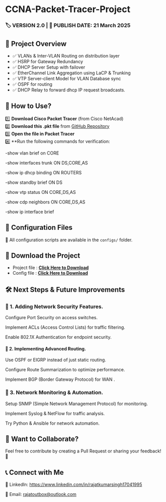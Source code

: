 # CCNA-Packet-Tracer-Project  
### 🏷️ VERSION 2.0 | 📅 PUBLISH DATE: 21 March 2025

## 📌 Project Overview  

- ✅ VLANs & Inter-VLAN Routing on distribution layer
- ✅ HSRP for Gateway Redundancy  
- ✅ DHCP Server Setup with failover
- ✅ EtherChannel Link Aggregation using LaCP & Trunking
- ✅ VTP Server-client Model for VLAN Database sync
- ✅ OSPF for routing
- ✅ DHCP Relay to forward dhcp IP request broadcasts.

## 🔧 How to Use?  

1️⃣ **Download Cisco Packet Tracer** (from Cisco NetAcad)  
2️⃣ **Download this .pkt file** from [GitHub Repository](https://github.com/rajatoutbox/CCNA-Packet--Tracer-Project/blob/9e838174dc7efb85388a830e3d9b384ac986db12/Updates/v2.2.pkt)  
3️⃣ **Open the file in Packet Tracer**  
4️⃣ **Run the following commands for verification:

-show vlan brief on CORE

-show interfaces trunk ON DS,CORE,AS

-show ip dhcp binding ON ROUTERS

-show standby brief ON DS

-show vtp status ON CORE,DS,AS

-show cdp neighbors ON CORE,DS,AS

-show ip interface brief 

## 📝 Configuration Files  
📂 All configuration scripts are available in the `configs/` folder.  


## 🔗 Download the Project

- Project file : **[Click Here to Download](https://github.com/rajatoutbox/CCNA-Packet--Tracer-Project/blob/9e838174dc7efb85388a830e3d9b384ac986db12/Updates/v2.2.pkt)**
- Config file : **[Click Here to Download](https://github.com/rajatoutbox/CCNA-Packet--Tracer-Project/blob/161a1637bc06a038c7c5ce191795162c56cd1396/configuration/v2.0config.txt?raw=true)**

## 🛠 Next Steps & Future Improvements

### 🔹 1. Adding Network Security Features.

Configure Port Security on access switches.

Implement ACLs (Access Control Lists) for traffic filtering.

Enable 802.1X Authentication for endpoint security.

#### 🔹 2. Implementing Advanced Routing.

Use OSPF or EIGRP instead of just static routing.

Configure Route Summarization to optimize performance.

Implement BGP (Border Gateway Protocol) for WAN .

### 🔹 3. Network Monitoring & Automation.

Setup SNMP (Simple Network Management Protocol) for monitoring.

Implement Syslog & NetFlow for traffic analysis.

Try Python & Ansible for network automation.

## 📢 Want to Collaborate?

Feel free to contribute by creating a Pull Request or sharing your feedback! 🚀

## 📞 Connect with Me

🔗 LinkedIn: https://www.linkedin.com/in/rajatkumarsingh17041995

📧 Email: rajatoutbox@outlook.com
